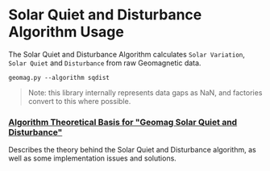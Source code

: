 Solar Quiet and Disturbance Algorithm Usage
===========================================

The Solar Quiet and Disturbance Algorithm calculates `Solar Variation`,
`Solar Quiet` and `Disturbance` from raw Geomagnetic data.

`geomag.py --algorithm sqdist`

> Note: this library internally represents data gaps as NaN, and factories
> convert to this where possible.


### [Algorithm Theoretical Basis for "Geomag Solar Quiet and Disturbance"](SqDist.md) ###
Describes the theory behind the Solar Quiet and Disturbance algorithm, as
well as some implementation issues and solutions.
